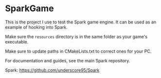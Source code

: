 # SparkGame
This is the project I use to test the Spark game engine. It can be used as an example of hooking into Spark.

Make sure the `resources` directory is in the same folder as your game's executable.

Make sure to update paths in CMakeLists.txt to correct ones for your PC.

For documentation and guides, see the main Spark repository.

Spark: https://github.com/underscore95/Spark